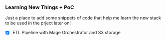 ### Learning New Things + PoC

Just a place to add some snippets of code that help me learn the new stack to be used in the prject later on!

- [x] ETL Pipeline with Mage Orchestrator and S3 storage
